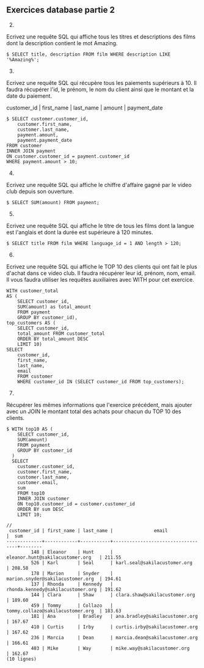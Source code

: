 ## Exercices database partie 2

2.
Ecrivez une requête SQL qui affiche tous les titres et descriptions des films dont la description contient le mot Amazing.

```
$ SELECT title, description FROM film WHERE description LIKE '%Amazing%';
```

3.
Ecrivez une requête SQL qui récupère tous les paiements supérieurs à 10. Il faudra récupérer l'id, le prénom, le nom du client ainsi que le montant et la date du paiement.

customer_id | first_name |  last_name   | amount |        payment_date

```
$ SELECT customer.customer_id, 
    customer.first_name, 
    customer.last_name, 
    payment.amount, 
    payment.payment_date 
FROM customer 
INNER JOIN payment 
ON customer.customer_id = payment.customer_id 
WHERE payment.amount > 10;
```

4.
Ecrivez une requête SQL qui affiche le chiffre d'affaire gagné par le video club depuis son ouverture.

```
$ SELECT SUM(amount) FROM payment;
```

5.
Ecrivez une requête SQL qui affiche le titre de tous les films dont la langue est l'anglais et dont la durée est supérieure à 120 minutes.

```
$ SELECT title FROM film WHERE language_id = 1 AND length > 120;
```

6.
Ecrivez une requête SQL qui affiche le TOP 10 des clients qui ont fait le plus d'achat dans ce video club. Il faudra récupérer leur id, prénom, nom, email. Il vous faudra utiliser les requêtes auxiliaires avec WITH pour cet exercice.

```
WITH customer_total 
AS (
    SELECT customer_id, 
    SUM(amount) as total_amount 
    FROM payment 
    GROUP BY customer_id),
top_customers AS (
    SELECT customer_id, 
    total_amount FROM customer_total 
    ORDER BY total_amount DESC 
    LIMIT 10) 
SELECT 
    customer_id, 
    first_name, 
    last_name, 
    email 
    FROM customer 
    WHERE customer_id IN (SELECT customer_id FROM top_customers);
```


7.
Récupérer les mêmes informations que l'exercice précédent, mais ajouter avec un JOIN le montant total des achats pour chacun du TOP 10 des clients.

```
$ WITH top10 AS (
    SELECT customer_id, 
    SUM(amount) 
    FROM payment 
    GROUP BY customer_id
  ) 
  SELECT 
    customer.customer_id, 
    customer.first_name, 
    customer.last_name, 
    customer.email, 
    sum 
    FROM top10 
    INNER JOIN customer 
    ON top10.customer_id = customer.customer_id 
    ORDER BY sum DESC 
    LIMIT 10;
    
//
 customer_id | first_name | last_name |               email               |  sum   
-------------+------------+-----------+-----------------------------------+--------
         148 | Eleanor    | Hunt      | eleanor.hunt@sakilacustomer.org   | 211.55
         526 | Karl       | Seal      | karl.seal@sakilacustomer.org      | 208.58
         178 | Marion     | Snyder    | marion.snyder@sakilacustomer.org  | 194.61
         137 | Rhonda     | Kennedy   | rhonda.kennedy@sakilacustomer.org | 191.62
         144 | Clara      | Shaw      | clara.shaw@sakilacustomer.org     | 189.60
         459 | Tommy      | Collazo   | tommy.collazo@sakilacustomer.org  | 183.63
         181 | Ana        | Bradley   | ana.bradley@sakilacustomer.org    | 167.67
         410 | Curtis     | Irby      | curtis.irby@sakilacustomer.org    | 167.62
         236 | Marcia     | Dean      | marcia.dean@sakilacustomer.org    | 166.61
         403 | Mike       | Way       | mike.way@sakilacustomer.org       | 162.67
(10 lignes)

```
